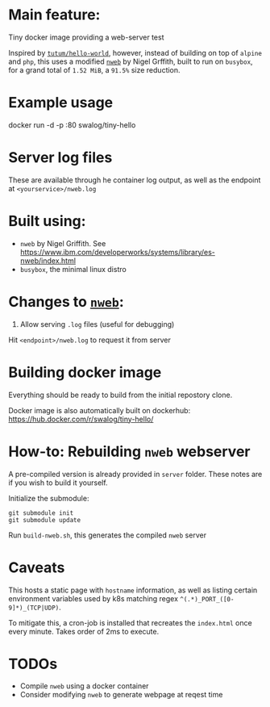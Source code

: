 # Main feature:
Tiny docker image providing a web-server test

Inspired by [`tutum/hello-world`](https://hub.docker.com/r/tutum/hello-world/), however, instead of building on top of `alpine` and `php`, this uses a modified [`nweb`](https://github.com/swarminglogic/nweb) by Nigel Grffith, built to run on `busybox`, for a grand total of `1.52 MiB`, a `91.5%` size reduction.

# Example usage

docker run -d -p :80 swalog/tiny-hello

# Server log files

These are available through he container log output, as well as the endpoint at `<yourservice>/nweb.log`

# Built using:

- `nweb` by Nigel Griffith. See https://www.ibm.com/developerworks/systems/library/es-nweb/index.html
- `busybox`, the minimal linux distro


# Changes to [`nweb`](https://github.com/swarminglogic/nweb):

1. Allow serving `.log` files (useful for debugging)

Hit `<endpoint>/nweb.log` to request it from server

# Building docker image

Everything should be ready to build from the initial repostory clone.

Docker image is also automatically built on dockerhub: https://hub.docker.com/r/swalog/tiny-hello/


# How-to: Rebuilding `nweb` webserver

A pre-compiled version is already provided in `server` folder. These notes are if you wish to build it yourself.

Initialize the submodule:

    git submodule init
    git submodule update

Run `build-nweb.sh`, this generates the compiled `nweb` server


# Caveats

This hosts a static page with `hostname` information, as well as listing certain environment variables used by k8s matching regex `^(.*)_PORT_([0-9]*)_(TCP|UDP)`.

To mitigate this, a cron-job is installed that recreates the `index.html` once every minute. Takes order of 2ms to execute.

# TODOs

 - Compile `nweb` using a docker container
 - Consider modifying `nweb` to generate webpage at reqest time
